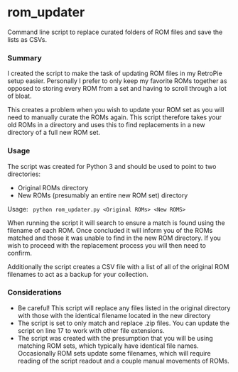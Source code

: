 # rom_updater
Command line script to replace curated folders of ROM files and save the lists
as CSVs.

### Summary

I created the script to make the task of updating ROM files in my RetroPie setup
easier. Personally I prefer to only keep my favorite ROMs together as opposed to
storing every ROM from a set and having to scroll through a lot of bloat.

This creates a problem when you wish to update your ROM set as you will need to
manually curate the ROMs again. This script therefore takes your old ROMs in a
directory and uses this to find replacements in a new directory of a full new ROM
set.

### Usage

The script was created for Python 3 and should be used to point to two directories:

* Original ROMs directory
* New ROMs (presumably an entire new ROM set) directory

Usage: ``` python rom_updater.py <Original ROMs> <New ROMS>```

When running the script it will search to ensure a match is found using the filename
of each ROM. Once concluded it will inform you of the ROMs matched and those it
was unable to find in the new ROM directory. If you wish to proceed with the
replacement process you will then need to confirm.

Additionally the script creates a CSV file with a list of all of the original ROM
filenames to act as a backup for your collection.

### Considerations

* Be careful! This script will replace any files listed in the original directory with those with the identical filename located in the new directory
* The script is set to only match and replace .zip files. You can update the script on line 17 to work with other file extensions.
* The script was created with the presumption that you will be using matching ROM sets, which typically have identical file names. Occasionally ROM sets update some filenames, which will require reading of the script readout and a couple manual movements of ROMs.
